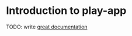 # Introduction to play-app

TODO: write [great documentation](http://jacobian.org/writing/what-to-write/)
